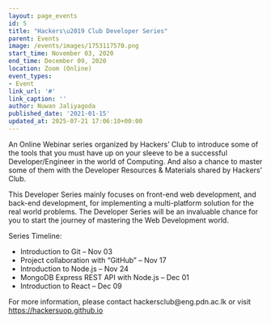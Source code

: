 ```yaml
---
layout: page_events
id: 5
title: "Hackers\u2019 Club Developer Series"
parent: Events
image: /events/images/1753117570.png
start_time: November 03, 2020
end_time: December 09, 2020
location: Zoom (Online)
event_types:
- Event
link_url: '#'
link_caption: ''
author: Nuwan Jaliyagoda
published_date: '2021-01-15'
updated_at: 2025-07-21 17:06:10+00:00
---
```



<!-- Automated Update by GitHub Actions -->

<p>An Online Webinar series organized by Hackers’ Club to introduce some of the tools that you must have up on your sleeve to be a successful Developer/Engineer in the world of Computing. And also a chance to master some of them with the Developer Resources &amp; Materials shared by Hackers’ Club.</p><p>This Developer Series mainly focuses on front-end web development, and back-end development, for implementing a multi-platform solution for the real world problems. The Developer Series will be an invaluable chance for you to start the journey of mastering the Web Development world.</p><p>Series Timeline:</p><ul><li>Introduction to Git – Nov 03</li><li>Project collaboration with “GitHub” – Nov 17</li><li>Introduction to Node.js – Nov 24</li><li>MongoDB Express REST API with Node.js – Dec 01</li><li>Introduction to React – Dec 09</li></ul><p>For more information, please contact hackersclub@eng.pdn.ac.lk or visit <a href="https://hackersuop.github.io/">https://hackersuop.github.io</a></p>
